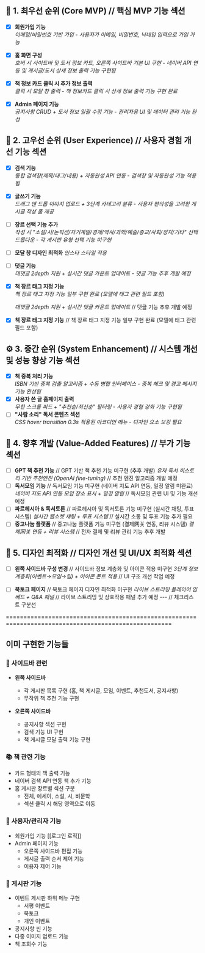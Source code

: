 ## 📌 **1. 최우선 순위 (Core MVP)**                                     // 핵심 MVP 기능 섹션                                    
- [x] **회원가입 기능**                                               
  _이메일/비밀번호 기반 가입 - 사용자가 이메일, 비밀번호, 닉네임 입력으로 가입 가능_
- [x] **홈 화면 구성**                                                
  _호버 시 사이드바 및 도서 정보 카드, 오른쪽 사이드바 기본 UI 구현 - 네이버 API 연동 및 게시글/도서 상세 정보 출력 기능 구현됨_
- [x] **책 정보 카드 클릭 시 추가 정보 출력**                        
  _클릭 시 모달 창 출력 - 책 정보카드 클릭 시 상세 정보 출력 기능 구현 완료_
- [x] **Admin 페이지 기능**                                           
  _공지사항 CRUD + 도서 정보 일괄 수정 기능 - 관리자용 UI 및 데이터 관리 기능 완성_


## 🚀 **2. 고우선 순위 (User Experience)**                            // 사용자 경험 개선 기능 섹션
- [x] **검색 기능**                                                   
  _통합 검색창(제목/태그/내용) + 자동완성 API 연동 - 검색창 및 자동완성 기능 적용됨_
- [x] **글쓰기 기능**                                                 
  _드래그 앤 드롭 이미지 업로드 + 3단계 카테고리 분류 - 사용자 편의성을 고려한 게시글 작성 폼 제공_
- [ ] **장르 선택 기능 추가**                                        
  _작성 시 "소설/시/논픽션/자기계발/경제/역사/과학/예술/종교/사회/정치/기타" 선택 드롭다운 - 각 게시판 유형 선택 기능 미구현_
- [ ] **모달 창 디자인 최적화**
  _인스타 스타일 적용_
- [ ] **댓글 기능**                                                   
  _대댓글 2depth 지원 + 실시간 댓글 카운트 업데이트 - 댓글 기능 추후 개발 예정_
- [x] **책 장르 태그 지정 기능**                                        
  _책 장르 태그 지정 기능 일부 구현 완료 (모델에 태그 관련 필드 포함)_

  _대댓글 2depth 지원 + 실시간 댓글 카운트 업데이트_                      // 댓글 기능 추후 개발 예정
- [x] **책 장르 태그 지정 기능**                                        // 책 장르 태그 지정 기능 일부 구현 완료 (모델에 태그 관련 필드 포함)






## ⚙️ **3. 중간 순위 (System Enhancement)**                           // 시스템 개선 및 성능 향상 기능 섹션
- [x] **책 중복 처리 기능**                                             
  _ISBN 기반 중복 검출 알고리즘 + 수동 병합 인터페이스 - 중복 체크 및 경고 메시지 기능 완성됨_
- [x] **사용자 쓴 글 홈페이지 출력**                                    
  _무한 스크롤 피드 + "추천순/최신순" 필터링 - 사용자 경험 강화 기능 구현됨_
- [ ] **"사람 소리" 독서 콘텐츠 섹션**                                  
  _CSS hover transition 0.3s 적용된 아코디언 메뉴 - 디자인 요소 보강 필요_

## 🌟 **4. 향후 개발 (Value-Added Features)**                           // 부가 기능 섹션
- [ ] **GPT 책 추천 기능**                                              // GPT 기반 책 추천 기능 미구현 (추후 개발)
  _유저 독서 히스토리 기반 추천엔진 (OpenAI fine-tuning)_                // 추천 엔진 알고리즘 개발 예정
- [ ] **독서모임 기능**                                                 // 독서모임 기능 미구현 (네이버 지도 API 연동, 일정 알림 미완료)
  _네이버 지도 API 연동 모임 장소 표시 + 일정 알림_                      // 독서모임 관련 UI 및 기능 개선 예정
- [ ] **파르헤시아 & 독서토론**                                           // 파르헤시아 및 독서토론 기능 미구현 (실시간 채팅, 투표 시스템)
  _실시간 웹소켓 채팅 + 투표 시스템_                                      // 실시간 소통 및 투표 기능 추가 필요
- [ ] **중고나눔 플랫폼**                                               // 중고나눔 플랫폼 기능 미구현 (결제网关 연동, 리뷰 시스템)
  _결제网关 연동 + 리뷰 시스템_                                         // 전자 결제 및 리뷰 관리 기능 추후 개발

## 🎨 **5. 디자인 최적화**                                             // 디자인 개선 및 UI/UX 최적화 섹션
- [ ] **왼쪽 사이드바 구성 변경**                                       // 사이드바 정보 계층화 및 아이콘 적용 미구현
  _3단계 정보 계층화(이벤트→모임→팁) + 아이콘 폰트 적용_                   // UI 구조 개선 작업 예정
- [ ] **북토크 페이지**                                                // 북토크 페이지 디자인 최적화 미구현
  _라이브 스트리밍 플레이어 임베드 + Q&A 패널_                           // 라이브 스트리밍 및 상호작용 패널 추가 예정
---                                                                  // 체크리스트 구분선







=====================================================================================================












## 이미 구현한 기능들

### 📱 사이드바 관련
- **왼쪽 사이드바**
  - 각 게시판 목록 구현 (홈, 책 게시글, 모임, 이벤트, 추천도서, 공지사항)
  - 무작위 책 추천 기능 구현

- **오른쪽 사이드바**
  - 공지사항 섹션 구현
  - 검색 기능 UI 구현
  - 책 게시글 모달 출력 기능 구현


### 📚 책 관련 기능
- 카드 형태의 책 출력 기능
- 네이버 검색 API 연동 책 추가 기능
- 홈 게시판 장르별 섹션 구분
  - 전체, 에세이, 소설, 시, 비문학
  - 섹션 클릭 시 해당 영역으로 이동

### 👤 사용자/관리자 기능
- 회원가입 기능   [[로그인 로직]]
- Admin 페이지 기능
  - 오른쪽 사이드바 편집 기능
  - 게시글 출력 순서 제어 기능
  - 이용자 제어 기능

### 📝 게시판 기능
- 이벤트 게시판 하위 메뉴 구현
  - 서평 이벤트
  - 북토크
  - 개인 이벤트
- 공지사항 핀 기능
- 다중 이미지 업로드 기능
- 책 조회수 기능